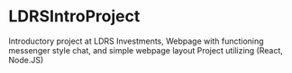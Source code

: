 # LDRSIntroProject

Introductory project at LDRS Investments, Webpage with functioning messenger style chat, and simple webpage layout Project utilizing (React, Node.JS)
